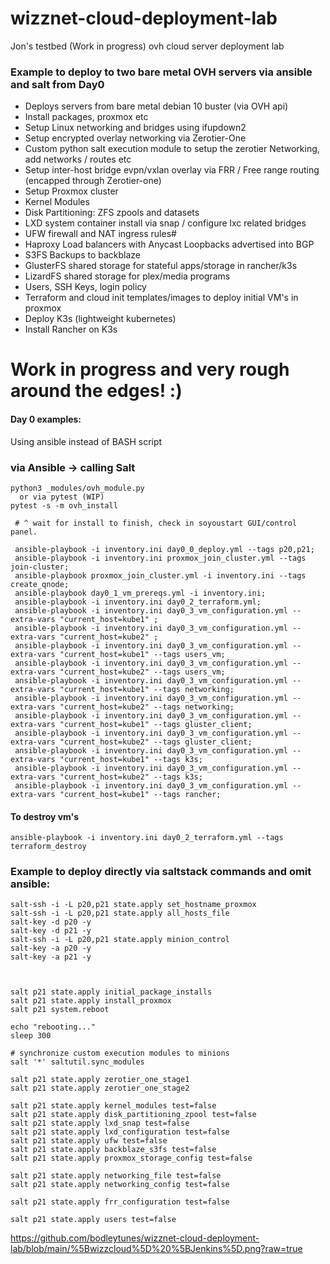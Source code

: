 # wizznet-cloud-deployment-lab
Jon's testbed (Work in progress) ovh cloud server deployment lab

### Example to deploy to two bare metal OVH servers via ansible and salt from Day0

* Deploys servers from bare metal debian 10 buster (via OVH api)
* Install packages, proxmox etc
* Setup Linux networking and bridges using ifupdown2
* Setup encrypted overlay networking via Zerotier-One
* Custom python salt execution module to setup the zerotier Networking, add networks / routes etc
* Setup inter-host bridge evpn/vxlan overlay via FRR / Free range routing (encapped through Zerotier-one)
* Setup Proxmox cluster
* Kernel Modules
* Disk Partitioning: ZFS zpools and datasets
* LXD system container install via snap / configure lxc related bridges
* UFW firewall and NAT ingress rules#
* Haproxy Load balancers with Anycast Loopbacks advertised into BGP
* S3FS Backups to backblaze
* GlusterFS shared storage for stateful apps/storage in rancher/k3s 
* LizardFS shared storage for plex/media programs
* Users, SSH Keys, login policy
* Terraform and cloud init templates/images to deploy initial VM's in proxmox
* Deploy K3s (lightweight kubernetes)
* Install Rancher on K3s

# Work in progress and very rough around the edges! :) 

#### Day 0 examples:
Using ansible instead of BASH script
### via Ansible -> calling Salt

```
python3 _modules/ovh_module.py
  or via pytest (WIP)
pytest -s -m ovh_install
 
 # ^ wait for install to finish, check in soyoustart GUI/control panel.

 ansible-playbook -i inventory.ini day0_0_deploy.yml --tags p20,p21;
 ansible-playbook -i inventory.ini proxmox_join_cluster.yml --tags join-cluster;
 ansible-playbook proxmox_join_cluster.yml -i inventory.ini --tags create_qnode;
 ansible-playbook day0_1_vm_prereqs.yml -i inventory.ini;
 ansible-playbook -i inventory.ini day0_2_terraform.yml;
 ansible-playbook -i inventory.ini day0_3_vm_configuration.yml --extra-vars "current_host=kube1" ;
 ansible-playbook -i inventory.ini day0_3_vm_configuration.yml --extra-vars "current_host=kube2" ;
 ansible-playbook -i inventory.ini day0_3_vm_configuration.yml --extra-vars "current_host=kube1" --tags users_vm;
 ansible-playbook -i inventory.ini day0_3_vm_configuration.yml --extra-vars "current_host=kube2" --tags users_vm;
 ansible-playbook -i inventory.ini day0_3_vm_configuration.yml --extra-vars "current_host=kube1" --tags networking;
 ansible-playbook -i inventory.ini day0_3_vm_configuration.yml --extra-vars "current_host=kube2" --tags networking;
 ansible-playbook -i inventory.ini day0_3_vm_configuration.yml --extra-vars "current_host=kube1" --tags gluster_client;
 ansible-playbook -i inventory.ini day0_3_vm_configuration.yml --extra-vars "current_host=kube2" --tags gluster_client;
 ansible-playbook -i inventory.ini day0_3_vm_configuration.yml --extra-vars "current_host=kube1" --tags k3s;
 ansible-playbook -i inventory.ini day0_3_vm_configuration.yml --extra-vars "current_host=kube2" --tags k3s;
 ansible-playbook -i inventory.ini day0_3_vm_configuration.yml --extra-vars "current_host=kube1" --tags rancher;
 ```
 
 #### To destroy vm's
 `ansible-playbook -i inventory.ini day0_2_terraform.yml --tags terraform_destroy`

 ### Example to deploy directly via saltstack commands and omit ansible:

 ```
salt-ssh -i -L p20,p21 state.apply set_hostname_proxmox
salt-ssh -i -L p20,p21 state.apply all_hosts_file
salt-key -d p20 -y
salt-key -d p21 -y
salt-ssh -i -L p20,p21 state.apply minion_control
salt-key -a p20 -y
salt-key -a p21 -y



salt p21 state.apply initial_package_installs
salt p21 state.apply install_proxmox
salt p21 system.reboot

echo "rebooting..."
sleep 300

# synchronize custom execution modules to minions
salt '*' saltutil.sync_modules

salt p21 state.apply zerotier_one_stage1
salt p21 state.apply zerotier_one_stage2

salt p21 state.apply kernel_modules test=false
salt p21 state.apply disk_partitioning_zpool test=false
salt p21 state.apply lxd_snap test=false
salt p21 state.apply lxd_configuration test=false
salt p21 state.apply ufw test=false
salt p21 state.apply backblaze_s3fs test=false
salt p21 state.apply proxmox_storage_config test=false

salt p21 state.apply networking_file test=false
salt p21 state.apply networking_config test=false

salt p21 state.apply frr_configuration test=false

salt p21 state.apply users test=false
 ```
https://github.com/bodleytunes/wizznet-cloud-deployment-lab/blob/main/%5Bwizzcloud%5D%20%5BJenkins%5D.png?raw=true

